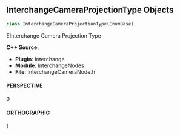 ## InterchangeCameraProjectionType Objects

```python
class InterchangeCameraProjectionType(EnumBase)
```

EInterchange Camera Projection Type

**C++ Source:**

- **Plugin**: Interchange
- **Module**: InterchangeNodes
- **File**: InterchangeCameraNode.h

<a id="unreal.InterchangeCameraProjectionType.PERSPECTIVE"></a>

#### PERSPECTIVE

0

<a id="unreal.InterchangeCameraProjectionType.ORTHOGRAPHIC"></a>

#### ORTHOGRAPHIC

1

<a id="unreal.InterchangeMeshCollision"></a>